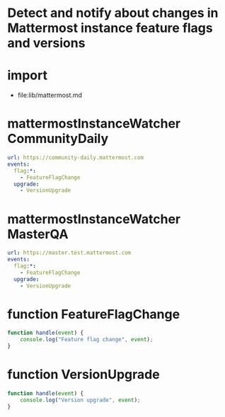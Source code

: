 # Detect and notify about changes in Mattermost instance feature flags and versions

# import
* file:lib/mattermost.md

# mattermostInstanceWatcher CommunityDaily
```yaml
url: https://community-daily.mattermost.com
events:
  flag:*:
    - FeatureFlagChange
  upgrade:
    - VersionUpgrade
```

# mattermostInstanceWatcher MasterQA
```yaml
url: https://master.test.mattermost.com
events:
  flag:*:
    - FeatureFlagChange
  upgrade:
    - VersionUpgrade
```

# function FeatureFlagChange
```javascript
function handle(event) {
    console.log("Feature flag change", event);
} 
```

# function VersionUpgrade

```javascript
function handle(event) {
    console.log("Version upgrade", event);
}
```

